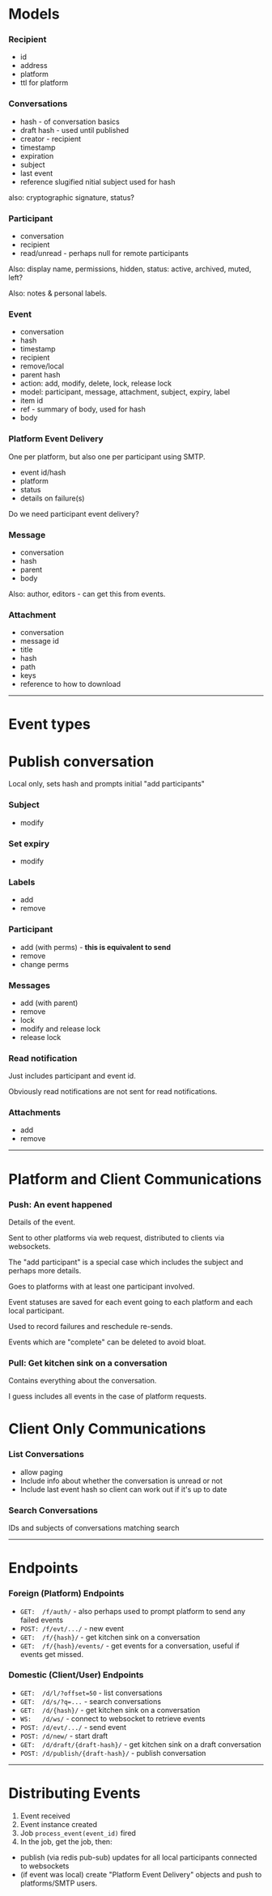 # Models

### Recipient

* id
* address
* platform
* ttl for platform

### Conversations

* hash - of conversation basics
* draft hash - used until published
* creator - recipient
* timestamp
* expiration
* subject
* last event
* reference slugified nitial subject used for hash 

also: cryptographic signature, status?

### Participant

* conversation
* recipient
* read/unread - perhaps null for remote participants

Also: display name, permissions, hidden, status: active, archived, muted, left?

Also: notes & personal labels.

### Event

* conversation
* hash
* timestamp
* recipient
* remove/local
* parent hash
* action: add, modify, delete, lock, release lock
* model: participant, message, attachment, subject, expiry, label
* item id
* ref - summary of body, used for hash
* body

### Platform Event Delivery

One per platform, but also one per participant using SMTP.

* event id/hash
* platform
* status
* details on failure(s)

Do we need participant event delivery?

### Message

* conversation
* hash
* parent
* body

Also: author, editors - can get this from events.

### Attachment

* conversation
* message id
* title
* hash
* path
* keys
* reference to how to download

----------------------------------

# Event types

# Publish conversation

Local only, sets hash and prompts initial "add participants"
  
### Subject
* modify

### Set expiry
* modify

### Labels
* add
* remove

### Participant
* add (with perms) - **this is equivalent to send** 
* remove
* change perms

### Messages
* add (with parent)
* remove
* lock
* modify and release lock
* release lock

### Read notification

Just includes participant and event id.

Obviously read notifications are not sent for read notifications.

### Attachments
* add
* remove

----------------------------------


# Platform and Client Communications

### Push: An event happened

Details of the event.

Sent to other platforms via web request, distributed to clients via websockets.

The "add participant" is a special case which includes the subject and perhaps more details.

Goes to platforms with at least one participant involved.

Event statuses are saved for each event going to each platform and each local participant. 

Used to record failures and reschedule re-sends.

Events which are "complete" can be deleted to avoid bloat.

### Pull: Get kitchen sink on a conversation

Contains everything about the conversation. 

I guess includes all events in the case of platform requests.


# Client Only Communications

### List Conversations


* allow paging
* Include info about whether the conversation is unread or not
* Include last event hash so client can work out if it's up to date

### Search Conversations

IDs and subjects of conversations matching search

----------------------------------

# Endpoints

### Foreign (Platform) Endpoints

* `GET:  /f/auth/` - also perhaps used to prompt platform to send any failed events
* `POST: /f/evt/.../` - new event
* `GET:  /f/{hash}/` - get kitchen sink on a conversation
* `GET:  /f/{hash}/events/` - get events for a conversation, useful if events get missed.

### Domestic (Client/User) Endpoints

* `GET:  /d/l/?offset=50` - list conversations
* `GET:  /d/s/?q=...` - search conversations
* `GET:  /d/{hash}/` - get kitchen sink on a conversation
* `WS:   /d/ws/` - connect to websocket to retrieve events
* `POST: /d/evt/.../` - send event
* `POST: /d/new/` - start draft
* `GET:  /d/draft/{draft-hash}/` - get kitchen sink on a draft conversation
* `POST: /d/publish/{draft-hash}/` - publish conversation

----------------------------------

# Distributing Events

1. Event received
2. Event instance created
3. Job `process_event(event_id)` fired
4. In the job, get the job, then:
  * publish (via redis pub-sub) updates for all local participants connected to websockets
  * (if event was local) create "Platform Event Delivery" objects and push to platforms/SMTP users.
